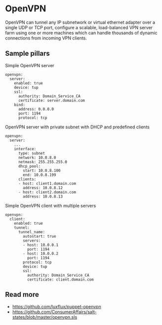 
# OpenVPN

OpenVPN can tunnel any IP subnetwork or virtual ethernet adapter over a single UDP or TCP port, configure a scalable, load-balanced VPN server farm using one or more machines which can handle thousands of dynamic connections from incoming VPN clients.

## Sample pillars

Simple OpenVPN server

    openvpn:
      server:
        enabled: true
        device: tup
        ssl:
          authority: Domain_Service_CA
          certificate: server.domain.com
        bind:
          address: 0.0.0.0
          port: 1194
          protocol: tcp

OpenVPN server with private subnet with DHCP and predefined clients

    openvpn:
      server:
        ...
        interface:
          type: subnet
          network: 10.0.8.0
          netmask: 255.255.255.0
          dhcp_pool:
            start: 10.0.8.100
            end: 10.0.8.199
          clients:
          - host: client1.domain.com
            address: 10.0.8.12
          - host: client2.domain.com
            address: 10.0.8.13


Simple OpenVPN client with multiple servers

    openvpn:
      client:
        enabled: true
        tunnel:
          tunnel_name:
            autostart: true
            servers:
            - host: 10.0.0.1
              port: 1194
            - host: 10.0.0.2
              port: 1194
            protocol: tcp
            device: tup
            ssl:
              authority: Domain_Service_CA
              certificate: client.domain.com

## Read more

* https://github.com/luxflux/puppet-openvpn
* https://github.com/ConsumerAffairs/salt-states/blob/master/openvpn.sls
